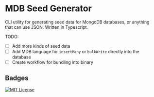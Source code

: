 
# MDB Seed Generator

CLI utility for generating seed data for MongoDB databases, or anything that can use JSON. Written in Typescript.

TODO:
- [ ] Add more kinds of seed data
- [ ] Add MDB language for `insertMany` or `bulkWrite` directly into the database
- [ ] Create workflow for bundling into binary

## Badges

[![MIT License](https://img.shields.io/badge/License-MIT-green.svg)](https://choosealicense.com/licenses/mit/)
